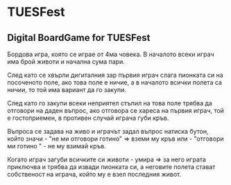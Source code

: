 # TUESFest
## Digital BoardGame for TUESFest
Бордова игра, която се играе от 4ма човека.
В началото всеки играч има брой животи и начална сума пари.

След като се хвърли дигиталния зар първия играч слага пионката си на посоченото поле, ако това поле е ничие, а в началото всички полета са ничии, то той има вариант да го закупи.

След като го закупи всеки неприятел стъпил на това поле трябва да отговори на даден въпрос, ако отговора се хареса на първия играч, той е гостоприемен, в противен случай играча губи кръв.

Въпроса се задава на живо и играчът задал въпрос натиска бутон, който значи - "не ми отговори готино" => вземи му кръв или  - "отговори ми готино " - не му взимай кръв.

Когато играч загуби всичките си животи - умира => за него играта приключва и трябва да извади пионката си, а неговите полета стават собственост на играча, който му е взел последния живот.
